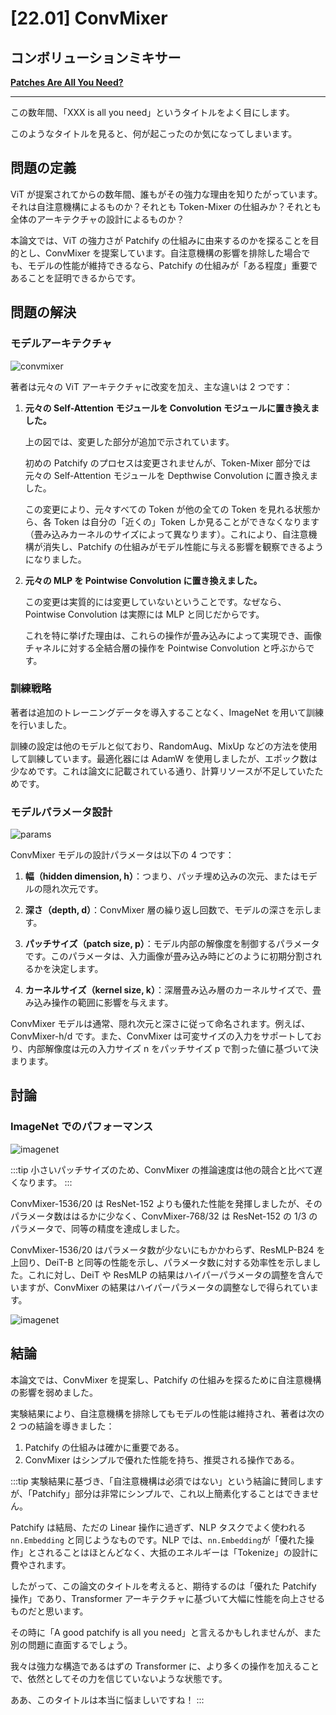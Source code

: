 # [22.01] ConvMixer

## コンボリューションミキサー

[**Patches Are All You Need?**](https://arxiv.org/abs/2201.09792)

---

この数年間、「XXX is all you need」というタイトルをよく目にします。

このようなタイトルを見ると、何が起こったのか気になってしまいます。

## 問題の定義

ViT が提案されてからの数年間、誰もがその強力な理由を知りたがっています。それは自注意機構によるものか？それとも Token-Mixer の仕組みか？それとも全体のアーキテクチャの設計によるものか？

本論文では、ViT の強力さが Patchify の仕組みに由来するのかを探ることを目的とし、ConvMixer を提案しています。自注意機構の影響を排除した場合でも、モデルの性能が維持できるなら、Patchify の仕組みが「ある程度」重要であることを証明できるからです。

## 問題の解決

### モデルアーキテクチャ

![convmixer](./img/img1.jpg)

著者は元々の ViT アーキテクチャに改変を加え、主な違いは 2 つです：

1. **元々の Self-Attention モジュールを Convolution モジュールに置き換えました。**

   上の図では、変更した部分が追加で示されています。

   初めの Patchify のプロセスは変更されませんが、Token-Mixer 部分では元々の Self-Attention モジュールを Depthwise Convolution に置き換えました。

   この変更により、元々すべての Token が他の全ての Token を見れる状態から、各 Token は自分の「近くの」Token しか見ることができなくなります（畳み込みカーネルのサイズによって異なります）。これにより、自注意機構が消失し、Patchify の仕組みがモデル性能に与える影響を観察できるようになりました。

2. **元々の MLP を Pointwise Convolution に置き換えました。**

   この変更は実質的には変更していないということです。なぜなら、Pointwise Convolution は実際には MLP と同じだからです。

   これを特に挙げた理由は、これらの操作が畳み込みによって実現でき、画像チャネルに対する全結合層の操作を Pointwise Convolution と呼ぶからです。

### 訓練戦略

著者は追加のトレーニングデータを導入することなく、ImageNet を用いて訓練を行いました。

訓練の設定は他のモデルと似ており、RandomAug、MixUp などの方法を使用して訓練しています。最適化器には AdamW を使用しましたが、エポック数は少なめです。これは論文に記載されている通り、計算リソースが不足していたためです。

### モデルパラメータ設計

![params](./img/img4.jpg)

ConvMixer モデルの設計パラメータは以下の 4 つです：

1. **幅（hidden dimension, h）**：つまり、パッチ埋め込みの次元、またはモデルの隠れ次元です。

2. **深さ（depth, d）**：ConvMixer 層の繰り返し回数で、モデルの深さを示します。

3. **パッチサイズ（patch size, p）**：モデル内部の解像度を制御するパラメータです。このパラメータは、入力画像が畳み込み時にどのように初期分割されるかを決定します。

4. **カーネルサイズ（kernel size, k）**：深層畳み込み層のカーネルサイズで、畳み込み操作の範囲に影響を与えます。

ConvMixer モデルは通常、隠れ次元と深さに従って命名されます。例えば、ConvMixer-h/d です。また、ConvMixer は可変サイズの入力をサポートしており、内部解像度は元の入力サイズ n をパッチサイズ p で割った値に基づいて決まります。

## 討論

### ImageNet でのパフォーマンス

![imagenet](./img/img5.jpg)

:::tip
小さいパッチサイズのため、ConvMixer の推論速度は他の競合と比べて遅くなります。
:::

ConvMixer-1536/20 は ResNet-152 よりも優れた性能を発揮しましたが、そのパラメータ数ははるかに少なく、ConvMixer-768/32 は ResNet-152 の 1/3 のパラメータで、同等の精度を達成しました。

ConvMixer-1536/20 はパラメータ数が少ないにもかかわらず、ResMLP-B24 を上回り、DeiT-B と同等の性能を示し、パラメータ数に対する効率性を示しました。これに対し、DeiT や ResMLP の結果はハイパーパラメータの調整を含んでいますが、ConvMixer の結果はハイパーパラメータの調整なしで得られています。

![imagenet](./img/img3.jpg)

## 結論

本論文では、ConvMixer を提案し、Patchify の仕組みを探るために自注意機構の影響を弱めました。

実験結果により、自注意機構を排除してもモデルの性能は維持され、著者は次の 2 つの結論を導きました：

1. Patchify の仕組みは確かに重要である。
2. ConvMixer はシンプルで優れた性能を持ち、推奨される操作である。

:::tip
実験結果に基づき、「自注意機構は必須ではない」という結論に賛同しますが、「Patchify」部分は非常にシンプルで、これ以上簡素化することはできません。

Patchify は結局、ただの Linear 操作に過ぎず、NLP タスクでよく使われる `nn.Embedding` と同じようなものです。NLP では、`nn.Embedding`が「優れた操作」とされることはほとんどなく、大抵のエネルギーは「Tokenize」の設計に費やされます。

したがって、この論文のタイトルを考えると、期待するのは「優れた Patchify 操作」であり、Transformer アーキテクチャに基づいて大幅に性能を向上させるものだと思います。

その時に「A good patchify is all you need」と言えるかもしれませんが、また別の問題に直面するでしょう。

我々は強力な構造であるはずの Transformer に、より多くの操作を加えることで、依然としてその力を信じていないような状態です。

ああ、このタイトルは本当に悩ましいですね！
:::
